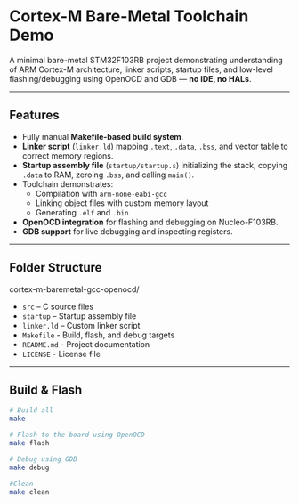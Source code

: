 # Cortex-M Bare-Metal Toolchain Demo

A minimal bare-metal STM32F103RB project demonstrating understanding of ARM Cortex-M architecture, linker scripts, startup files, and low-level flashing/debugging using OpenOCD and GDB — **no IDE, no HALs**.

---

## Features

- Fully manual **Makefile-based build system**.
- **Linker script** (`linker.ld`) mapping `.text`, `.data`, `.bss`, and vector table to correct memory regions.
- **Startup assembly file** (`startup/startup.s`) initializing the stack, copying `.data` to RAM, zeroing `.bss`, and calling `main()`.
- Toolchain demonstrates:
  - Compilation with `arm-none-eabi-gcc`
  - Linking object files with custom memory layout
  - Generating `.elf` and `.bin`
- **OpenOCD integration** for flashing and debugging on Nucleo-F103RB.
- **GDB support** for live debugging and inspecting registers.

---

## Folder Structure
cortex-m-baremetal-gcc-openocd/
- `src` – C source files
- `startup` – Startup assembly file
- `linker.ld` – Custom linker script
- `Makefile` - Build, flash, and debug targets
- `README.md` - Project documentation
- `LICENSE` -  License file
---

## Build & Flash

```bash
# Build all
make 

# Flash to the board using OpenOCD
make flash

# Debug using GDB
make debug

#Clean 
make clean

